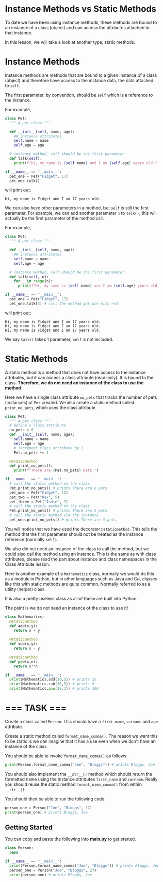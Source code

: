 # Instance Methods vs Static Methods

To date we have been using instance methods, these methods are bound to an instance of a class (object) and can access the attributes attached to that instance.

In this lesson, we will take a look at another type, static methods.

# Instance Methods

Instance methods are methods that are bound to a given instance of a class (object) and therefore have access to the instance data, the data attached to ``self``.

The first parameter, by convention, should be ``self`` which is a reference to the instance.

For example,

```python
class Pet:
  """ A pet class """

  def __init__(self, name, age):
    ## instance attributes
    self.name = name
    self.age = age

  # instance method, self should be the first parameter
  def talk(self):
    print(f"Hi, my name is {self.name} and I am {self.age} years old.")

if __name__ == "__main__":
  pet_one = Pet("Fidget", 17)
  pet_one.talk()
```

will print out:
```
Hi, my name is Fidget and I am 17 years old.
```

We can also have other parameters in a method, but ``self`` is still the first parameter. For example, we can add another parameter ``n`` to ``talk()``, this will actually be the first parameter of the method call.

For example,
```python
class Pet:
  """ A pet class """

  def __init__(self, name, age):
    ## instance attributes
    self.name = name
    self.age = age

  # instance method, self should be the first parameter
  def talk(self, n):
    for _ in range(n):
      print(f"Hi, my name is {self.name} and I am {self.age} years old.")

if __name__ == "__main__":
  pet_one = Pet("Fidget", 17)
  pet_one.talk(3) # call the method pet_one with n=3
```
will print out:
```
Hi, my name is Fidget and I am 17 years old.
Hi, my name is Fidget and I am 17 years old.
Hi, my name is Fidget and I am 17 years old.
```

We say ``talk()`` takes 1 parameter, ``self`` is not included.


# Static Methods

A static method is a method that does not have access to the instance attributes, but it can access a class attribute (read-only). It is bound to the class. **Therefore, we do not need an instance of the class to use the method**

Here we have a single class attribute ``no_pets`` that tracks the number of pets (instances) of ``Pet`` created. We also create a static method called ``print_no_pets``, which uses the class attribute.

```python
class Pet:
  """ A pet class """
  # define a class attribute
  no_pets = 0
  def __init__(self, name, age):
    self.name = name
    self.age = age
    # increment class attribute by 1
    Pet.no_pets += 1

  @staticmethod
  def print_no_pets():
    print(f"There are {Pet.no_pets} pets.")

if __name__ == "__main__":
  # call the static method on the class
  Pet.print_no_pets() # prints There are 0 pets.
  pet_one = Pet("Fidget", 12)
  pet_two = Pet("Rex", 5)
  pet_three = Pet("Indie", 7)
  # call the static method on the class
  Pet.print_no_pets() # prints There are 3 pets.
  # call the static method via the instance 
  pet_one.print_no_pets() # prints There are 3 pets.
```

You will notice that we have used the decorator ``@staticmethod``. This tells the method that the first parameter should not be treated as the instance reference (normally  ``self``).

We also did not need an instance of the class to call the method, but we could also call the method using an instance. This is the same as with class attributes, please read the part about instance and class namespaces in the Class Attribute lesson.

Here is another example of a ``Mathematics`` class, normally we would do this as a module in Python, but in other languages such as Java and C#, classes like this with static methods are quite common. Normally referred to as a utility (helper) class.

It is also a pretty useless class as all of these are built into Python.

The point is we do not need an instance of the class to use it!

```python
class Mathematics:
  @staticmethod
  def add(x,y):
    return x + y
  
  @staticmethod
  def sub(x,y):
    return x - y

  @staticmethod
  def pow(x,n):
    return x**n

if __name__ == "__main__":
  print(Mathematics.add(10,5)) # prints 15
  print(Mathematics.sub(10,5)) # prints 5
  print(Mathematics.pow(10,3)) # prints 100
```


# === TASK ===

Create a class called ``Person``. This should have a ``first_name``, ``surname`` and ``age`` attribute.

Create a static method called ``format_name_comma()``. The reason we want this to be static is we can imagine that it has a use even when we don't have an instance of the class.

You should be able to invoke ``format_name_comma()`` as follows:

```python
print(Person.format_name_comma("Joe", "Bloggs")) # prints Bloggs, Joe
```

You should also implement the ``__str__()`` method which should return the formatted name using the instance attributes ``first_name`` and ``surname``. Really you should reuse the static method ``format_name_comma()`` from within ``__str__()``.

You should then be able to run the following code.

```python
person_one = Person("Joe", "Bloggs", 27)
print(person_one) # prints Bloggs, Joe
```

## Getting Started

You can copy and paste the following into **main.py** to get started.

```python
class Person:
  pass

if __name__ == "__main__":
  print(Person.format_name_comma("Joe", "Bloggs")) # prints Bloggs, Joe
  person_one = Person("Joe", "Bloggs", 27)
  print(person_one) # prints Bloggs, Joe
```